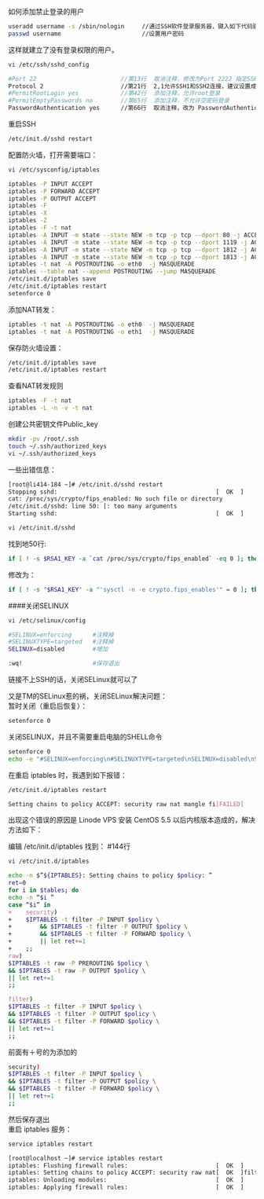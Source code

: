 如何添加禁止登录的用户
```bash
useradd username -s /sbin/nologin     //通过SSH软件登录服务器，键入如下代码建立用户
passwd username                       //设置用户密码
```
这样就建立了没有登录权限的用户。
```bash
vi /etc/ssh/sshd_config
```
```bash
#Port 22                        //第13行  取消注释，修改为Port 2222 指定SSH连接的端口号，不建议使用默认22端口
Protocol 2                      //第21行  2,1允许SSH1和SSH2连接，建议设置成 Protocal 2
#PermitRootLogin yes            //第42行  添加注释，允许root登录
#PermitEmptyPasswords no        //第65行  添加注释，不允许空密码登录
PasswordAuthentication yes      //第66行  取消注释，改为 PasswordAuthentication no   取消密码认证登录
```
重启SSH
```bash
/etc/init.d/sshd restart
```      
配置防火墙，打开需要端口：
```bash
vi /etc/sysconfig/iptables
```
```bash
iptables -P INPUT ACCEPT
iptables -P FORWARD ACCEPT
iptables -P OUTPUT ACCEPT
iptables -F
iptables -X
iptables -Z
iptables -F -t nat
iptables -A INPUT -m state --state NEW -m tcp -p tcp --dport 80 -j ACCEPT
iptables -A INPUT -m state --state NEW -m tcp -p tcp --dport 1119 -j ACCEPT
iptables -A INPUT -m state --state NEW -m tcp -p tcp --dport 1812 -j ACCEPT
iptables -A INPUT -m state --state NEW -m tcp -p tcp --dport 1813 -j ACCEPT
iptables -t nat -A POSTROUTING -o eth0  -j MASQUERADE
iptables --table nat --append POSTROUTING --jump MASQUERADE
/etc/init.d/iptables save
/etc/init.d/iptables restart
setenforce 0
```
添加NAT转发：
```bash
iptables -t nat -A POSTROUTING -o eth0  -j MASQUERADE
iptables -t nat -A POSTROUTING -o eth1  -j MASQUERADE
```
保存防火墙设置：
```bash
/etc/init.d/iptables save
/etc/init.d/iptables restart
```
查看NAT转发规则
```bash
iptables -F -t nat
iptables -L -n -v -t nat
```
创建公共密钥文件Public_key
```bash
mkdir -pv /root/.ssh
touch ~/.ssh/authorized_keys
vi ~/.ssh/authorized_keys
```
一些出错信息：
```bash
[root@li414-184 ~]# /etc/init.d/sshd restart
Stopping sshd:                                             [  OK  ]
cat: /proc/sys/crypto/fips_enabled: No such file or directory
/etc/init.d/sshd: line 50: [: too many arguments
Starting sshd:                                             [  OK  ]
```
```bash
vi /etc/init.d/sshd
```
找到地50行:    
```bash
if [ ! -s $RSA1_KEY -a `cat /proc/sys/crypto/fips_enabled` -eq 0 ]; then
```
修改为：
```bash
if [ ! -s "$RSA1_KEY" -a "'sysctl -n -e crypto.fips_enables'" = 0 ]; then
```
####关闭SELINUX   
```bash
vi /etc/selinux/config
```
```bash
#SELINUX=enforcing      #注释掉
#SELINUXTYPE=targeted   #注释掉
SELINUX=disabled        #增加
```
```bash
:wq!                    #保存退出
```
链接不上SSH的话，关闭SELinux就可以了    
       
又是TM的SELinux惹的祸，关闭SELinux解决问题：         
暂时关闭（重启后恢复）：        
```bash
setenforce 0
```
关闭SELINUX，并且不需要重启电脑的SHELL命令
```bash
setenforce 0
echo -e "#SELINUX=enforcing\n#SELINUXTYPE=targeted\nSELINUX=disabled\nSETLOCALDEFS=0" > /etc/selinux/config
```
在重启 iptables 时，我遇到如下报错：
```bash
/etc/init.d/iptables restart
```
```bash
Setting chains to policy ACCEPT: security raw nat mangle fi[FAILED]
```
出现这个错误的原因是 Linode VPS 安装 CentOS 5.5 以后内核版本造成的，解决方法如下：    
     
编辑 /etc/init.d/iptables 找到： #144行
```bash
vi /etc/init.d/iptables
```
```bash
echo -n $”${IPTABLES}: Setting chains to policy $policy: ”
ret=0
for i in $tables; do
echo -n “$i ”
case “$i” in
+    security)
+    $IPTABLES -t filter -P INPUT $policy \
+        && $IPTABLES -t filter -P OUTPUT $policy \
+        && $IPTABLES -t filter -P FORWARD $policy \
+        || let ret+=1
+    ;;
raw)
$IPTABLES -t raw -P PREROUTING $policy \
&& $IPTABLES -t raw -P OUTPUT $policy \
|| let ret+=1
;;

filter)
$IPTABLES -t filter -P INPUT $policy \
&& $IPTABLES -t filter -P OUTPUT $policy \
&& $IPTABLES -t filter -P FORWARD $policy \
|| let ret+=1
;;
```
前面有＋号的为添加的
```bash
security)
$IPTABLES -t filter -P INPUT $policy \
&& $IPTABLES -t filter -P OUTPUT $policy \
&& $IPTABLES -t filter -P FORWARD $policy \
|| let ret+=1
;;
```
然后保存退出          
重启 iptables 服务：
```bash
service iptables restart
```
```bash
[root@localhost ~]# service iptables restart
iptables: Flushing firewall rules:                         [  OK  ]
iptables: Setting chains to policy ACCEPT: security raw nat[  OK  ]filter
iptables: Unloading modules:                               [  OK  ]
iptables: Applying firewall rules:                         [  OK  ]
```
